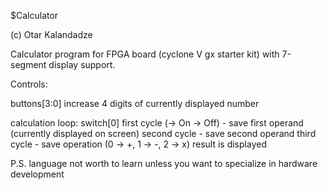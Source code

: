$Calculator

(c) Otar Kalandadze

Calculator program for FPGA board (cyclone V gx starter kit) with 7-segment display support.

Controls:

buttons[3:0] increase 4 digits of currently displayed number

calculation loop:
switch[0] first cycle (-> On -> Off) - save first operand (currently displayed on screen)
second cycle - save second operand
third cycle - save operation (0 -> +, 1 -> -, 2 -> x)
result is displayed




P.S.
language not worth to learn unless you want to specialize in hardware development
